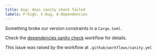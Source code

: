 ```yaml
---
title: bug: deps sanity check failed
labels: P-high, C-bug, A-dependencies
---
```


Something broke our version constraints in a `Cargo.toml`.

Check the [dependencies sanity check]({{env.WORKFLOW_URL}}) workflow for details.

This issue was raised by the workflow at `.github/workflows/sanity.yml`


